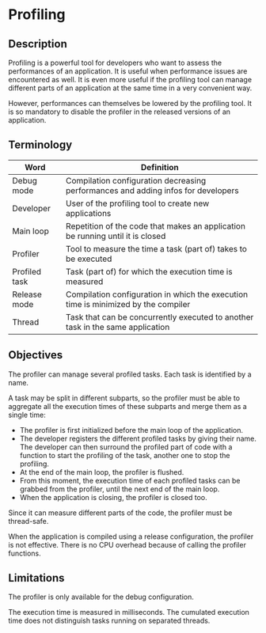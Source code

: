 # Profiling

## Description
Profiling is a powerful tool for developers who want to assess the performances of an application. It is useful when performance issues are encountered as well. It is even more useful if the profiling tool can manage different parts of an application at the same time in a very convenient way.

However, performances can themselves be lowered by the profiling tool. It is so mandatory to disable the profiler in the released versions of an application.

## Terminology
| Word           | Definition                                                                          |
|----------------|-------------------------------------------------------------------------------------|
| Debug mode     | Compilation configuration decreasing performances and adding infos for developers   |
| Developer      | User of the profiling tool to create new applications                               |
| Main loop      | Repetition of the code that makes an application be running until it is closed      |
| Profiler       | Tool to measure the time a task (part of) takes to be executed                      |
| Profiled task  | Task (part of) for which the execution time is measured                             |
| Release mode   | Compilation configuration in which the execution time is minimized by the compiler  |
| Thread         | Task that can be concurrently executed to another task in the same application      |

## Objectives
The profiler can manage several profiled tasks. Each task is identified by a name.

A task may be split in different subparts, so the profiler must be able to aggregate all the execution times of these subparts and merge them as a single time:
* The profiler is first initialized before the main loop of the application.
* The developer registers the different profiled tasks by giving their name. The developer can then surround the profiled part of code with a function to start the profiling of the task, another one to stop the profiling.
* At the end of the main loop, the profiler is flushed.
* From this moment, the execution time of each profiled tasks can be grabbed from the profiler, until the next end of the main loop.
* When the application is closing, the profiler is closed too.

Since it can measure different parts of the code, the profiler must be thread-safe.

When the application is compiled using a release configuration, the profiler is not effective. There is no CPU overhead because of calling the profiler functions.

## Limitations
The profiler is only available for the debug configuration.

The execution time is measured in milliseconds. The cumulated execution time does not distinguish tasks running on separated threads.
